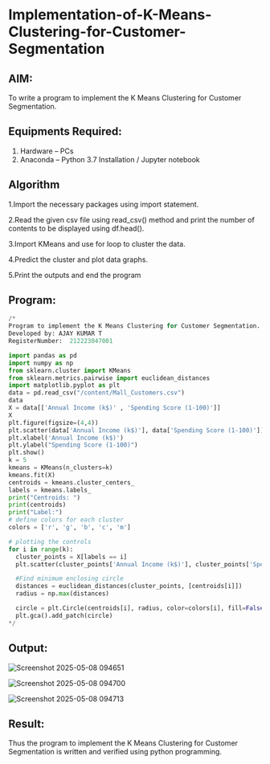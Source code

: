 # Implementation-of-K-Means-Clustering-for-Customer-Segmentation

## AIM:
To write a program to implement the K Means Clustering for Customer Segmentation.

## Equipments Required:
1. Hardware – PCs
2. Anaconda – Python 3.7 Installation / Jupyter notebook

## Algorithm

1.Import the necessary packages using import statement.

2.Read the given csv file using read_csv() method and print the number of contents to be displayed using df.head().

3.Import KMeans and use for loop to cluster the data.

4.Predict the cluster and plot data graphs.

5.Print the outputs and end the program

## Program:
```python
/*
Program to implement the K Means Clustering for Customer Segmentation.
Developed by: AJAY KUMAR T
RegisterNumber:  212223047001

import pandas as pd
import numpy as np
from sklearn.cluster import KMeans
from sklearn.metrics.pairwise import euclidean_distances
import matplotlib.pyplot as plt
data = pd.read_csv("/content/Mall_Customers.csv")
data
X = data[['Annual Income (k$)' , 'Spending Score (1-100)']]
X
plt.figure(figsize=(4,4))
plt.scatter(data['Annual Income (k$)'], data['Spending Score (1-100)'])
plt.xlabel('Annual Income (k$)')
plt.ylabel("Spending Score (1-100)")
plt.show()
k = 5
kmeans = KMeans(n_clusters=k)
kmeans.fit(X)
centroids = kmeans.cluster_centers_
labels = kmeans.labels_
print("Centroids: ")
print(centroids)
print("Label:")
# define colors for each cluster
colors = ['r', 'g', 'b', 'c', 'm']

# plotting the controls
for i in range(k):
  cluster_points = X[labels == i]
  plt.scatter(cluster_points['Annual Income (k$)'], cluster_points['Spending Score (1-100)'], color=colors[i], label=f'Cluster {i+1}')

  #Find minimum enclosing circle
  distances = euclidean_distances(cluster_points, [centroids[i]])
  radius = np.max(distances)

  circle = plt.Circle(centroids[i], radius, color=colors[i], fill=False)
  plt.gca().add_patch(circle)
*/
```

## Output:

![Screenshot 2025-05-08 094651](https://github.com/user-attachments/assets/637754a5-4b76-4c9a-a5f2-01d6c36cf8a0)

![Screenshot 2025-05-08 094700](https://github.com/user-attachments/assets/99e1373d-ae99-4d9f-80da-8772f76a25ad)

![Screenshot 2025-05-08 094713](https://github.com/user-attachments/assets/7a7eb0ca-f5e7-49aa-a3f0-31cfb70b3366)



## Result:
Thus the program to implement the K Means Clustering for Customer Segmentation is written and verified using python programming.
